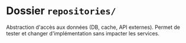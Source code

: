 # Dossier `repositories/`


Abstraction d'accès aux données (DB, cache, API externes).
Permet de tester et changer d'implémentation sans impacter les services.